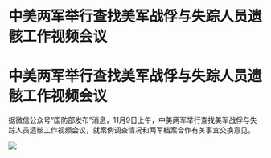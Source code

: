# 中美两军举行查找美军战俘与失踪人员遗骸工作视频会议

# 中美两军举行查找美军战俘与失踪人员遗骸工作视频会议

据微信公众号“国防部发布”消息，11月9日上午，中美两军举行查找美军战俘与失踪人员遗骸工作视频会议，就案例调查情况和两军档案合作有关事宜交换意见。

![](https://inews.gtimg.com/om_bt/OFyB_4lyrgkE7yVt1OGIE32v-IC1UQW_pAnb7bZRx1uAEAA/1000)

